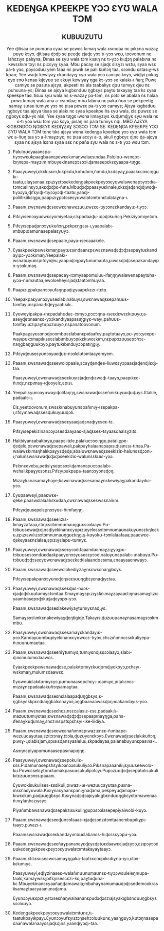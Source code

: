 <h1 align='center'>KEDEŊGA KPEEKPE YƆƆ ƐYƱ WALA TƆM</h1>
<h2 align='center'>KUBUUZUTU</h2>
<p align='center'>Yee ɖitisaa se pʊmʊna ɛyaa se pɛwɛɛ kɩmaŋ wala ɛsɩndaa nɛ pɩkɛna wazaɣ pʊyʊ kɔyɔ, ɖitisaa ɖɔɖɔ se peeɖe ɛjaɖɛ yɔɔ tɩ-yɔɔ wɛʊ, toovonum nɛ lahɛzɩyɛ palɩɣna;
Ɖɩnaa se ɛyʊ wala tɔm kɩɩsɩŋ nɛ tɩ-yɔɔ kɩɩɖɔŋ palabɩna nɛ kɩwɛɛkɩm tɔyɩ nɛ pɩcɛyɩɣ ɛyaa. Mbʊ pacaɣ se ɛjaɖɛ ɛlɛɣzɩ wɛtʊ, ɛyaa wɛɛ pa-tɩ yɔɔ, pɔyɔɔdʊʊ yem faaa nɛ pɩwɩlɩ se palɩ kʊñɔŋ taa, sɔɔndʊ ɛɛtasɩɣ-wɛ kpaʊ;
Yee waɖɛ kewiyaɣ ɛkandayɩɣ ɛyʊ wala yɔɔ camɩyɛ kɔyɔ, wiɖiyi pɩɩkaɣ ɛyʊ ɛnʊ kɛnaʊ kɩjɛyʊʊ se ɛkʊyɩ kewiyaɣ ŋga kɔ-yɔɔ se kalakɩ-ɩ ñaŋ;
Pʊwɛ camɩyɛ se pasɩna ajɛya, akpeeti nɛ ala taabalɩyɛ ɖʊʊ tʊmɩyɛ ɖeu nɛ puhuuna-yɛ;
Ɖinaa se ajɛya kɩgbɛndʊʊ ŋgbɛyɛ paɣtʊ takayaɣ taa kɛ ɛyaa kpeekpe tasɩ tisuu ɛyʊ wala nɛ ɛ-wazaɣ pɔ-tɔm, nɛ pɔtɔ se abalaa nɛ halaa pɛwɛ kɩmaŋ wala ana a-ɛsɩndaa; mbʊ labɩna nɛ paka ñʊʊ se pekpeetiɣ samaɣ sɩnaʊ tʊmɩyɛ yɔɔ nɛ pɩsa pɛwɛɛ pa-tɩ yɔɔ camɩyɛ;
Ajɛya kɩgbɛdʊʊ ŋgbɛyɛ taa ajɛya tisaa se alakɩ nɛ ɛyaa kpeekpe ña ɛyʊ wala, ɛlɛ pʊwɛɛ se ŋgbɛyɛ ɛɖʊ-yɛ nisi;
Yee ɛyaa tɩŋgɛ ɩwɛna lɩmaɣzɩyɛ kʊɖʊmɖɩyɛ ɛyʊ wala nɛ ɛ-tɩ yɔɔ wɛʊ tɔm yɔɔ kɔyɔ, pɩsaŋ nɛ pala tʊmɩyɛ nɖɩ.
MBƱ AJƐYA KIGBƐNDƱƱ ŊGBƐYƐ KEDIƔZAƔ SƆSƆƆ TƆM SE:
KEDEŊGA KPEEKPE YƆƆ ƐYƱ WALA TƆM tʊnɛ tɩkɛ ajɛya wena kedeŋga kpeekpe yɔɔ ɛyʊ wala tɔm wɛ a-ñʊŋ taa yɔ a-lɩmaɣzɩyɛ; nɛ pɩsa acɛyɩ a-tɩ, akuli ŋgbɛyɛ ɖɩnɛ ɖa-ajɛya ɛyaa nɛ ajɛya lɛɛna ɛyaa ɛsɛ nɛ paña ɛyʊ wala nɛ ɛ-tɩ yɔɔ wɛʊ tɔm.</p>
<ol>
  <li>
    <p>Palʊlʊʊɛyaaanɛpa-tɩyɔɔwɛʊkpaagbaanɛpɛwɛɛkɩmaŋwalaɛsɩndaa.Palʊlʊʊ-wɛnɛpɔ-lɔŋnɛpa-maɣzɩm;mbʊyekinanɛpɔsɔɔlɩɖamasepɛkɛɛyaapa-tɩŋgɛ.</p>
  </li>
  <li>
    <p>Paaɛyʊweyi,ɛkɛkɩsɛm,kɩkpɛdʊ,kʊhʊlʊm,ñɩmdʊ,kɛdɛyaɣ,paaɛkɛcɔɔcɩŋgʊkɩ-taatʊ,ɛlaɣsɩɩnaa,ɛpɩzɩɣɛtɔsekedeŋgakpeekpeyɔɔɛyʊwalawenapɔyɔɔdɩa-tɔmcɩellnɛyɔ,akɛɖɔɖɔɛ-ñɩna.Mbʊɖɔɖɔpaaɛyʊɛlɩnale,ɛkɛɛjaɖɛnɖɩɖɩwɛɖɩ-tɩyɔɔyɔ,ɖɩfɛyɩɖɩ-tɩyɔɔyɔɖɩ-taatʊ,yaaɖɩ-poliitikiikɛŋgʊ,paapɩzɩɣpɔtɔseɛyʊwalatɔmtʊnɛtɩdataɣna-ɩ.</p>
  </li>
  <li>
    <p>Paaanɩ,ɛwɛnawaɖɛseɛwɛɛnawezuu,ɛwɛɛɛ-tɩyɔɔnɛɛkandayɩɛ-tɩyɔɔ.</p>
  </li>
  <li>
    <p>Pɩfɛyɩsenɔɔyʊɛwɛɛyomiyetaa;ɛlɛpadaaɖʊ-ɩɖɔɖɔkʊñɔŋ.Pekiziyomiyetɔm.</p>
  </li>
  <li>
    <p>Pɩfɛyɩsepaɖʊnɔɔyʊkʊñɔŋ,pɛkpɛŋgɛsɩ-ɩ,yaapalabɩ-ɩmbʊpɩdamʊnasepalaɛyʊyɔ.</p>
  </li>
  <li>
    <p>Paaanɩ,ɛwɛnawaɖɛsepaale,paya-ɩsecaaakele.</p>
  </li>
  <li>
    <p>Ɛyaakpeekpewɛkɩmaŋpaɣtʊɛsɩndaanɛpɛwɛɛnawaɖɛɖɔɖɔsepaɣtʊɛkandayɩpɔ-yɔɔkɩmaŋ.Yeepalakɩ-wɛnabʊyʊnɛpɩfɛyɩɖeu,yaapɩɩɖɔŋpaɣtʊnʊmaʊta,pɩwɛɛɖɔɖɔsepakandayɩpɔ-yɔɔkɩmaŋ.</p>
  </li>
  <li>
    <p>Paaanɩ,ɛwɛnawaɖɛsepacaɣ-ɩtɔmyaapomuluu-ifaŋŋŋwalawenapaɣtʊha-ɩyɔa-nʊmaʊtaa,ewoloeheyiɛjaɖɛtaatɔmhʊyaa.</p>
  </li>
  <li>
    <p>Paapɩzɩɣpakpanɔɔyʊfaŋŋpaɖɩɣyaapɛkɛzɩ-ɩtɛtʊ.</p>
  </li>
  <li>
    <p>Yeepakpaɛyʊnɔɔyʊseɛlabɩnabʊyʊ,ɛwɛnawaɖɛsepahʊʊɛ-tɔmfayɩɩnɛpana;tiɖeɣyaatɩsɩkɩ.</p>
  </li>
  <li>
    <p>Ɛyʊweyipakpa-ɩnɛpadahʊdaɛ-tɔmyɔ,pɔcɔŋna-ɩseɛdɛwɛɛkɩpʊyʊ;a-aseɣɖetɩnaanɛɛ-yɔɔkandɩyaapasɩŋgɩɣɛ-wayɩ,pahʊʊɛ-tɔmfayɩɩɛzɩpaɣtʊpɔzʊʊyɔ,nɛpanatoovonum.</p>
    <p>Paakpaɣɛyʊsɔnɔɖooombʊɛɛlabanɛpɩdaafɛyɩpaɣtʊtaayɔ,pʊ-yɔɔ;yeepʊ-wayɩpʊkɔmapɩlɩɩseɛɛlabɩmbʊyɔpɩkɛkɩwɛɛkɩm,nɛpʊpɔzʊʊsepɔhɔɛ-naŋgbaŋgʊʊkɔyɔ,paɣtʊkɩbɩndʊyɔɔpatɩŋgɩɣ.</p>
  </li>
  <li>
    <p>Pɩfɛyɩɖeuseɛyʊnɔɔyʊɛɖʊɛ-nɔɔlɛlʊtɔmtaayemyem.</p>
  </li>
  <li>
    <p>Paaanɩ,ɛwɛnawaɖɛseewolopaale,ɛcaɣɖenɖee-liuwɛɛyɔpaaɛjaɖenɖɩlɛɖɩ-taa.</p>
    <p>Paaɛyʊweyi,ɛwɛnawaɖɛseɛkʊyɩɛjaɖɛnɖɩɛwɛɖɩ-taayɔ,paapɩkɛɛ-ñɩnɖɛ,nɛpɩmaɣ-ɩɖooyelɛ,ɛpɩsɩ.</p>
  </li>
  <li>
    <p>Yeepalɩɛyʊnɔɔyʊwayɩɖolifaŋŋŋ,ɛwɛnawaɖɛsɛeñɩnɩkʊyʊʊɖʊɖʊyɛ.Ɛtalɩle,padaalɔ-ɩ.</p>
    <p>Ɛlɛ,yeetoovonum,ɛwɛɛkɩnabʊyʊnɛpañɩnɩɣ-ɩsepakpa-ɩ,ɛfɛyɩnawaɖɛseɛɖʊkʊyʊʊɖoli.</p>
  </li>
  <li>
    <p>Paaɛyʊweyi,ɛwɛnawaɖɛseɛyaaɛjaɖɛnaɖɩyɛseɛ-tɛ.</p>
    <p>Pɩfɛyɩsepekizinanɔɔyɔseɛdaayaaɛ-ɛjaɖɛseɛ-tɛyaaɛdaalɛɣzɩtɛ.</p>
  </li>
  <li>
    <p>Halɩbiyanɛabalɩbɩya,paapɛ-tɛle,palakɩcɔɔcɩŋgʊ,patalɩɣpe-ɖeɖelɛ,pɛwɛnawaɖɛsepawalɩ,pakpaɣhalaanɛpapɩsɩɖɩsɩnɛsɩ-tɩnaa.Pa-walawɛkɩmaŋhalɩkpaɣyɛɖeɖe;abalʊwɛnawaɖɛseekiziɛ-halʊnɛɛɖɔɔnɩ-ɩ;halʊñɛwɛnawaɖɛɖɔɖɔseekiziɛ-walʊnɛɛkʊɩɛ-yɔɔ.</p>
    <p>Pɛlɔnɛevebu,petisiɣsepɔsɔɔlɩɖamanɛpʊcɔpalabɩ-wɛhalɩkpaɣyɛsɔnzɩ.Pɩfɛyɩpakpapa-taanɔɔyɔnɛɖoŋ.</p>
    <p>Mɩzaɣkɛnasamaɣhoye;kɛwɛnawaɖɛsesamaɣnɛkewiyaɣpakandayɩkɔ-yɔɔ.</p>
  </li>
  <li>
    <p>Ɛyʊpaaweyi,paaɛwɛe-ɖeke,paaɛwɛlalaahɛkʊdaa,ɛwɛnawaɖɛseɛwɛɛnañɩm.</p>
    <p>Pɩfɛyɩɖeusepɛlɛɣnɔɔyʊɛ-ñɩmfaŋŋŋ.</p>
  </li>
  <li>
    <p>Paaanɩ,ɛwɛnawaɖɛseelɩzɩɛ-lɩmaɣzafaaa,ɛtɩŋɛsɔtɔmnʊmaʊŋgʊɛsɔɔlaayɔ.Pʊ-tɔbʊʊsewaɖɛɖɩnɛɖiyekinanɛɛyʊpɩzɩeyeleɛsɔtɔmnʊmaʊnakʊyʊnɛɛtɩŋlɛɛkʊ,ɛpɩzɩɛwɩlɩɛsɔtɔmnʊmaʊŋgʊɛtɩŋgɩɣ-kʊyokʊ-tɔmlalaafaaa;paaɛwɛe-ɖekeyaaɛnɛlalaa,ɛpɩzɩɣɛlapʊ-tʊmɩyɛ.</p>
  </li>
  <li>
    <p>Paaɛyʊweyi,ɛwɛnawaɖɛseɛyɔɔdɩfaaandʊɛmaɣzɩɣyɔ;pʊ-tɔbʊʊsesɔɔndʊɛdaakpaɛyʊnɔɔyʊseɛɛyɔɔdɩnatʊyʊnɛpalabɩ-ɩnabʊyʊ.Pʊ-tɔbʊʊɖɔɖɔseɛyʊwɛnawaɖɛseɛkɛdɩlalaandʊɛsɩma,ɛnaayaaɛnɩwayɔ.</p>
  </li>
  <li>
    <p>Paaanɩ,ɛwɛnawaɖɛseewolokediɣzaɣnɛɛwɛɛnaŋgbɛyɛ.</p>
    <p>Pɩfɛyɩsepakpanɔɔyʊnɛɖoŋseɛsʊʊŋgbɛyɛnaɖɩyɛtaa.</p>
  </li>
  <li>
    <p>Paaɛyʊweyi,ɛwɛnawaɖɛseɛɖʊɛ-nɔɔɛ-ɛjaɖɛɖɔkʊʊtʊmɩyɛtɔmtaa.Ɛmaɣmaɣɛpɩzɩɣɛlalɩmaɣzayaaɛtɩŋnasamaɣlɩzɩɛyaambasepɔɖɔkɩɛjaɖɛyɔpɔ-yɔɔ.</p>
    <p>Paaanɩ,ɛwɛnawaɖɛseɛlakewiyaɣtʊmɩyɛnaɖɩyɛ.</p>
    <p>Samaɣsɔɔlɩmkɛnakewiyaɣɖoŋtigiɖe.Takayɩsɩɖʊzʊʊpanaɣnasamaɣsɔɔlɩmmbʊ.</p>
  </li>
  <li>
    <p>Paaɛyʊweyi,ɛwɛnawaɖɛsesamaɣɛkandayɩɛ-yɔɔ.Kandayʊʊmbʊpiyekinanɛɛyʊwɛɛɛ-tɩyɔɔ,ɛhɛzɩñɩmnɛɛsɛkuliyepa-ñɩnʊʊnʊmaʊtaa.</p>
  </li>
  <li>
    <p>Paaanɩ,ɛwɛnawaɖɛseehiɣtʊmɩyɛ,tʊmɩyɛnɖɩɛsɔɔlaayɔ,ɛlabɩ-ɖɩnɛmulumɛdaawɛɛ.</p>
    <p>Ɛyaakpeekpewɛnawaɖɛse,palakɩtʊmɩyɛkʊɖʊmɖɩyɛkɔyɔ,pɛhɛyɩ-wɛkɩmaŋ,mulumɛdaawɛɛ.</p>
    <p>Ɛyʊweuiɛlakɩtʊmɩyɛyɔ,pʊmʊnaasepɛhɛyɩ-ɩcamɩyɛ,pɩtalɩɛnɛɛ-mɩzaɣnɛpadaalakʊñɔŋsamaɣtaa.</p>
    <p>Paaanɩ,ɛwɛnawaɖɛseɛnɛlalaapaɖʊŋgbɛyɛ;ɛ-ŋgbɛyɛɛkpɛndɩaŋgbalɛɛnayɔɔ,aŋgbaanaawɛɛɖoŋnɛakandayɩɛ-yɔɔ.</p>
  </li>
  <li>
    <p>Paaanɩ,ɛwɛnawaɖɛseɛhɛzɩnɛɛcalasɩɛ-ɛsɛ,padaakɩlɩ-ɩnazʊʊtʊmɩyɛtaa;ɛwɛnawaɖɛɖɔɖɔsepaapɩnaɣŋga,paha-ɩfenaɣkʊɖʊmaɣ,ɛhɛzɩnɛpɛtɛpɛhɛyɩ-ɩke-liidiya.</p>
  </li>
  <li>
    <p>Paaanɩ,ɛwɛnawaɖɛseɛwɛɛnañɩmnɛpɩwazɩɛnɛɛ-ñɩmbape-wezuucaɣʊtaa;ɛzɩtɔɔnaɣ,tɔɔla,ɖʊzʊyɛnɛkɔyɔ.Ɛwɛnawaɖɛseɛlakɩkʊñɔŋ,pɩwɩɣ-ɩ,ɛlabiɛjam,ɛpɩsɩɛɖanɛyaaleluu,ɛkpadayaa,palanabʊyʊnɛpasɩna-ɩ.</p>
    <p>Asɔŋnɛpiyapʊmʊnaasepasɩnapɩŋŋŋ.</p>
  </li>
  <li>
    <p>Paaɛyʊweyi,ɛwɛnawaɖɛsepokuliɛ-ɛsɛ.Pɩdamʊnasepɛhɛyɩkɔɔnɔɔsukuliyɔɔ.Pɩkɛnapaaanɩkɩjɛyʊʊseewolo-kʊ.Pʊwɛɛselɛɣtʊnɛtʊmakpasʊʊsukulipɔtɔyɩ.Pʊpɔzʊʊɖɔɖɔsepatʊlɩsukulikɩtɛzʊʊnɔnɔsɩpaaanɩ.</p>
    <p>Ɛyʊwokisukuliseɛ-ɛsɛikuli,pɩwazɩ-ɩe-wezuucaɣʊtaa,pɩsɩna-ɩnɛɛñaɛyʊwala.Kɩsɩɣnaɛyaanɛpanɩɣnaɖama,pekpeɣuɖamapa-kɩwɛɛkɩm,paɖʊʊŋgbɛyɛ.Kɩsɩɣnaɖɔɖɔajɛyakɩgbɛndʊʊŋgbɛyɛtʊmawenaañɩnɩɣlaŋhɛzɩyɛyɔ.</p>
    <p>Piyañɩmbawɛnawaɖɛsepalɩzɩsukuliŋgʊpɔsɔɔlasepepiyaiwobi-kʊyɔ.</p>
  </li>
  <li>
    <p>Paaanɩ,ɛwɛnawaɖɛseɛɖʊnɔɔfaaaɛ-ɛjaɖɛsɔnzɩtɔmtaanɛmbʊpɩlɩɣpɩ-taayɔ,pɩwazɩ-ɩ.</p>
    <p>Paaanɩɛwɛnawaɖɛseɛkandayɩmbʊɛlabanɛɛ-hɩɖɛsɛɛyɔpʊ-yɔɔ.</p>
  </li>
  <li>
    <p>Paaanɩ,ɛwɛnawaɖɛseɛñaɣpananɛyɛɖɛyɛɖɛtʊɛdaawɛɛjaɖɛyɔɔ,ɛzɩpɔyɔɔdʊʊkedeŋgakpeekpeyɔɔɛyʊwalatɔmtakayaɣtaayɔ.</p>
  </li>
  <li>
    <p>Paaanɩ,ɛtɩlɩɛsɩɩseɛwɛsamaɣŋgaka-taafɛɛɛnɛpɩkɛdɩɣna-ɩyɔ,ɛtɔɔ-kɛkɩmɩyɛ.</p>
    <p>Paaɛyʊweyi,eɖiɣzinaseɛ-walañɩnʊʊnʊmaʊnɛɛ-tɩyɔɔwɛʊleleŋnɩʊpa-taalɛ,kamaɣwɛɛ;pɩfɛyɩseɛcɛzɩ-kɛ;paɣtʊɖʊna-kɛ.Mbʊyekinanɛɛyaañaŋɖamawala;mbʊhaɣnamʊmaʊɖɔɖɔsedemookrasiisamaɣtaaɛyaaɩnɩɩnaɖama.</p>
    <p>Ɛyʊnɔɔyʊɛɛpɩzɩɣɛtɔseɛñaŋwalaananɛpʊdɔɖɔɛzɩajɛyakɩgbɛndʊʊŋgbɛyɛsɔɔlʊʊyɔ.</p>
  </li>
  <li>
    <p>Kedeŋgakpeekpeyɔɔɛyʊwalatɔmtʊnɛ,tɩ-taatʊkpayɩkpayɩ.Ɛyʊnɔɔyʊfɛyɩɛtɔŋsehɔɔlʊʊkʊnɛ,yaaŋgʊyɔ,kʊtɔŋnasepadaañawalanaayɛɛjaɖɛɖɩnɛ,yaanɖɩyɔɖɩ-taa.</p>
  </li>
</ol>